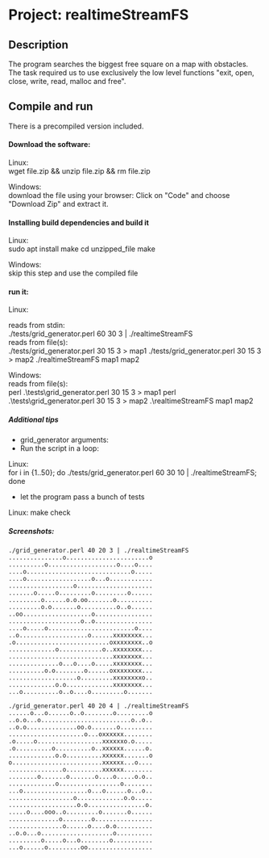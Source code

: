 # Project: realtimeStreamFS

## Description

The program searches the biggest free square on a map with obstacles.
The task required us to use exclusively the low level functions "exit, open, close, write, read, malloc and free".

## Compile and run

There is a precompiled version included.
#### Download the software:

Linux:  
	wget file.zip && unzip file.zip && rm file.zip

Windows:  
	download the file using your browser: Click on "Code" and choose "Download Zip" and extract it.

#### Installing build dependencies and build it

Linux:  
	sudo apt install make
	cd unzipped_file
	make

Windows:  
	skip this step and use the compiled file

#### run it:

Linux:  

reads from stdin:  
	./tests/grid_generator.perl 60 30 3 | ./realtimeStreamFS  
reads from file(s):  
	./tests/grid_generator.perl 30 15 3 > map1
	./tests/grid_generator.perl 30 15 3 > map2 
	./realtimeStreamFS map1 map2

Windows:  
reads from file(s):  
	perl .\tests\grid_generator.perl 30 15 3 > map1
	perl .\tests\grid_generator.perl 30 15 3 > map2 
	.\realtimeStreamFS map1 map2

##### Additional tips

- grid_generator arguments: <xMax> <yMax> <densityOfObstacles>
- Run the script in a loop:

Linux:  
	for i in {1..50}; do ./tests/grid_generator.perl 60 30 10 | ./realtimeStreamFS; done

- let the program pass a bunch of tests

Linux:
	make check

##### Screenshots:

	./grid_generator.perl 40 20 3 | ./realtimeStreamFS  
	...............o.......................o
	..........o...................o....o....
	....o.............................o.....
	....o..................o...o............
	..................o.....................
	.......o.....o.........o.........o......
	.........o......o.o.oo.......o..........
	.........o.o.......o..........o..o......
	..oo...................o................
	....................o..o................
	....o.....o........................o....
	..o...................o......xxxxxxxx...
	.o..........................oxxxxxxxx..o
	.............o............o..xxxxxxxx...
	.............................xxxxxxxx...
	..............o...o....o.....xxxxxxxx...
	..........o.o........o......oxxxxxxxx...
	...................o.........xxxxxxxxo..
	.............o.o.............xxxxxxxx...
	...o..........o..o....o.........o.......
	  
	./grid_generator.perl 40 20 4 | ./realtimeStreamFS  
	......o...o......o..o........o.........o
	..o.o...o.........................o..o..
	..o.o..............oo.o.......o.........
	.....................o...oxxxxxx........
	.o.....o..................xxxxxxo.o.....
	.o..........o..........o..xxxxxx......o.
	.............o.o..........xxxxxx.......o
	o.........................xxxxxx...o....
	...............o..........xxxxxx........
	........o.......o.......o....o.....o.o..
	.............o.................o........
	...o..................o...o......o...o..
	..................o.............o.o.....
	...................o.o................o.
	.....o....ooo..o.........o.......o......
	..............o........o................
	...............o......o....o.o..........
	..o.o...o....................o..........
	.........o.....o...o........o...........
	...o......o.........oo..................
